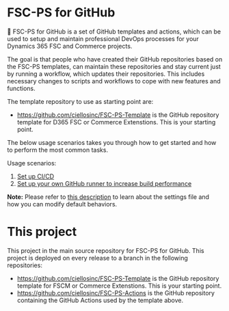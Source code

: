 # FSC-PS for GitHub
:rocket: FSC-PS for GitHub is a set of GitHub templates and actions, which can be used to setup and maintain professional DevOps processes for your Dynamics 365 FSC and Commerce projects.

The goal is that people who have created their GitHub repositories based on the FSC-PS templates, can maintain these repositories and stay current just by running a workflow, which updates their repositories. This includes necessary changes to scripts and workflows to cope with new features and functions.

The template repository to use as starting point are:
- https://github.com/ciellosinc/FSC-PS-Template is the GitHub repository template for D365 FSC or Commerce Extenstions. This is your starting point.

The below usage scenarios takes you through how to get started and how to perform the most common tasks.

Usage scenarios:
1. [Set up CI/CD](Scenarios/SetupCiCdForExistingPTE.md)
2. [Set up your own GitHub runner to increase build performance](Scenarios/SelfHostedGitHubRunner.md)


**Note:** Please refer to [this description](Scenarios/settings.md) to learn about the settings file and how you can modify default behaviors.
# This project
This project in the main source repository for FSC-PS for GitHub. This project is deployed on every release to a branch in the following repositories:

- https://github.com/ciellosinc/FSC-PS-Template is the GitHub repository template for FSCM or Commerce Extenstions. This is your starting point.
- https://github.com/ciellosinc/FSC-PS-Actions is the GitHub repository containing the GitHub Actions used by the template above.
